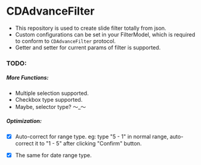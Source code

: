# CDAdvanceFilter

- This repository is used to create slide filter totally from json.
- Custom configurations can be set in your FilterModel, which is required to conform to `CDAdvanceFilter` protocol.
- Getter and setter for current params of filter is supported.


### TODO:

##### More Functions:

- Multiple selection supported.
- Checkbox type supported.
- Maybe, selector type? ～_～


##### Optimization:

- [x] Auto-correct for range type. eg: type "5 - 1" in normal range, auto-correct it to "1 - 5" after clicking "Confirm" button.

- [x] The same for date range type.
